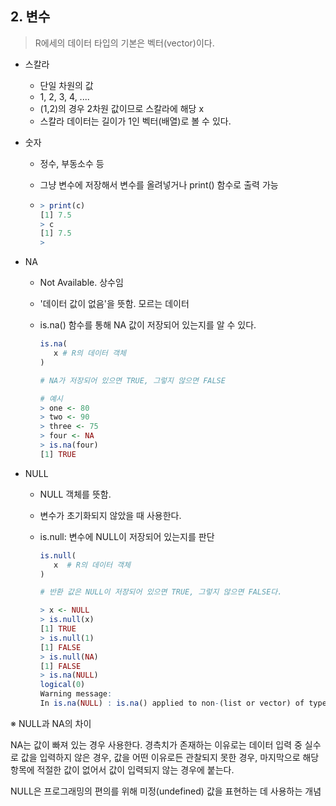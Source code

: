 ## 2. 변수

> R에세의 데이터 타입의 기본은 벡터(vector)이다. 

* 스칼라

  * 단일 차원의 값
  * 1, 2, 3, 4, ....
  * (1,2)의 경우 2차원 값이므로 스칼라에 해당 x
  * 스칼라 데이터는 길이가 1인 벡터(배열)로 볼 수 있다.

* 숫자

  * 정수, 부동소수 등

  * 그냥 변수에 저장해서 변수를 올려넣거나 print() 함수로 출력 가능

  * ```R
    > print(c)
    [1] 7.5
    > c
    [1] 7.5
    >
    ```

* NA

  * Not Available. 상수임

  * '데이터 값이 없음'을 뜻함. 모르는 데이터

  * is.na() 함수를 통해 NA 값이 저장되어 있는지를 알 수 있다.

    ```R
    is.na(
       x # R의 데이터 객체 
    )
    
    # NA가 저장되어 있으면 TRUE, 그렇지 않으면 FALSE
    ```

    ```R
    # 예시
    > one <- 80
    > two <- 90
    > three <- 75
    > four <- NA
    > is.na(four)
    [1] TRUE
    ```

* NULL

  * NULL 객체를 뜻함.

  * 변수가 초기화되지 않았을 때 사용한다.

  * is.null: 변수에 NULL이 저장되어 있는지를 판단

    ```R
    is.null(
       x  # R의 데이터 객체 
    )
    
    # 반환 값은 NULL이 저장되어 있으면 TRUE, 그렇지 않으면 FALSE다.
    ```

    ```R
    > x <- NULL
    > is.null(x)
    [1] TRUE
    > is.null(1)
    [1] FALSE
    > is.null(NA)
    [1] FALSE
    > is.na(NULL)
    logical(0)
    Warning message:
    In is.na(NULL) : is.na() applied to non-(list or vector) of type 'NULL'
    ```

※ NULL과 NA의 차이

NA는 값이 빠져 있는 경우 사용한다. 경측치가 존재하는 이유로는 데이터 입력 중 실수로 값을 입력하지 않은 경우, 값을 어떤 이유로든 관찰되지 못한 경우, 마지막으로 해당 항목에 적절한 값이 없어서 값이 입력되지 않는 경우에 붙는다.

NULL은 프로그래밍의 편의를 위해 미정(undefined) 값을 표현하는 데 사용하는 개념

